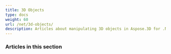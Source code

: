 ```yaml
---
title: 3D Objects
type: docs
weight: 60
url: /net/3d-objects/
description: Articles about manipulating 3D objects in Aspose.3D for .NET.
---
```


### **Articles in this section**

